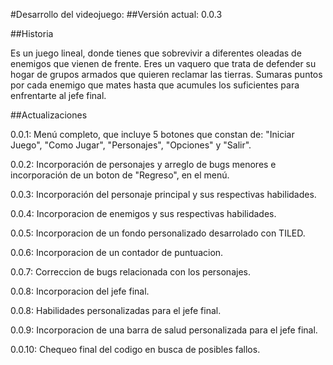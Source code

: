 #Desarrollo del videojuego:
##Versión actual: 0.0.3

##Historia

Es un juego lineal, donde tienes que sobrevivir a diferentes oleadas de enemigos que vienen de frente.
Eres un vaquero que trata de defender su hogar de grupos armados que quieren reclamar las tierras.
Sumaras puntos por cada enemigo que mates hasta que acumules los suficientes para enfrentarte al jefe final.

##Actualizaciones

0.0.1: Menú completo, que incluye 5 botones que constan de: "Iniciar Juego", "Como Jugar", "Personajes", "Opciones" y 
       "Salir".

0.0.2: Incorporación de personajes y arreglo de bugs menores e incorporación de un boton de "Regreso", en el menú.

0.0.3: Incorporación del personaje principal y sus respectivas habilidades.

0.0.4: Incorporacion de enemigos y sus respectivas habilidades.

0.0.5: Incorporacion de un fondo personalizado desarrolado con TILED.

0.0.6: Incorporacion de un contador de puntuacion.

0.0.7: Correccion de bugs relacionada con los personajes.

0.0.8: Incorporacion del jefe final.

0.0.8: Habilidades personalizadas para el jefe final.

0.0.9: Incorporacion de una barra de salud personalizada para el jefe final.

0.0.10: Chequeo final del codigo en busca de posibles fallos.







